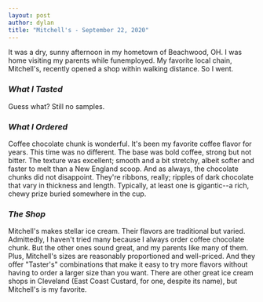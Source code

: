 ```yaml
---
layout: post
author: dylan
title: "Mitchell's - September 22, 2020"
---
```

It was a dry, sunny afternoon in my hometown of Beachwood, OH. I was home visiting my parents while funemployed. My favorite local chain, Mitchell's, recently opened a shop within walking distance. So I went.

### *What I Tasted*
Guess what? Still no samples.

### *What I Ordered*
Coffee chocolate chunk is wonderful. It's been my favorite coffee flavor for years. This time was no different. The base was bold coffee, strong but not bitter. The texture was excellent; smooth and a bit stretchy, albeit softer and faster to melt than a New England scoop. And as always, the chocolate chunks did not disappoint. They're ribbons, really; ripples of dark chocolate that vary in thickness and length. Typically, at least one is gigantic--a rich, chewy prize buried somewhere in the cup.

### *The Shop*
Mitchell's makes stellar ice cream. Their flavors are traditional but varied. Admittedly, I haven't tried many because I always order coffee chocolate chunk. But the other ones sound great, and my parents like many of them. Plus, Mitchell's sizes are reasonably proportioned and well-priced. And they offer "Taster's" combinations that make it easy to try more flavors without having to order a larger size than you want. There are other great ice cream shops in Cleveland (East Coast Custard, for one, despite its name), but Mitchell's is my favorite.
